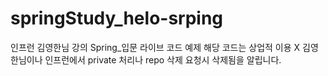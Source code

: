 # springStudy_helo-srping
인프런 김영한님 강의
Spring_입문 라이브 코드 예제
해당 코드는 상업적 이용 X 김영한님이나 인프런에서 private 처리나 repo 삭제 요청시 삭제됨을 알립니다.
